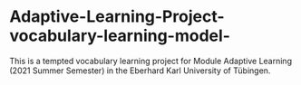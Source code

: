 # Adaptive-Learning-Project-vocabulary-learning-model-

This is a tempted vocabulary learning project for Module Adaptive Learning (2021 Summer Semester) in the Eberhard Karl University of Tübingen. 

